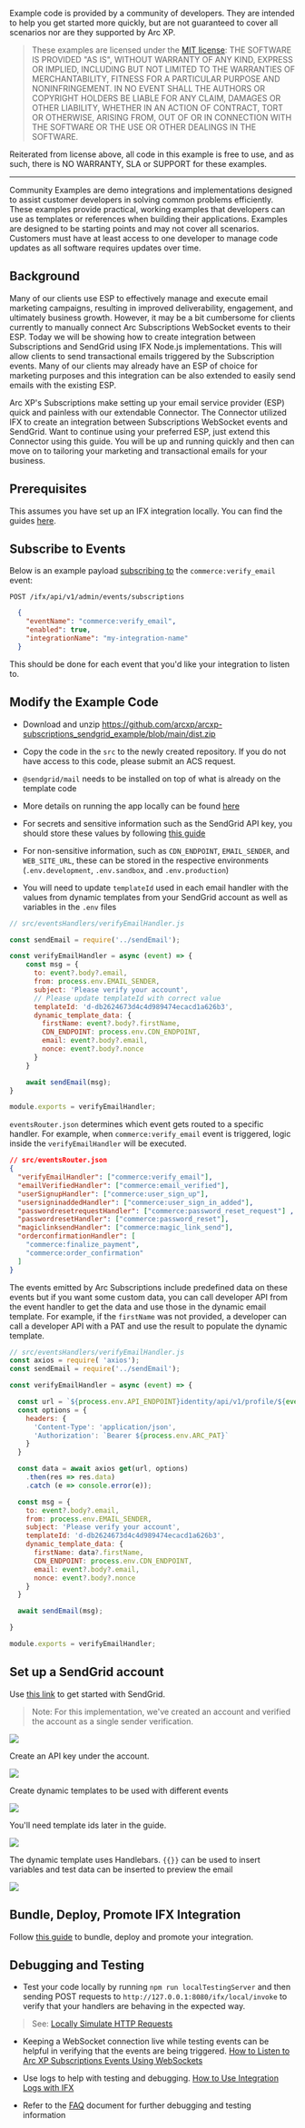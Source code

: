Example code is provided by a community of developers. They are intended to help you get started more quickly, but are not guaranteed to cover all scenarios nor are they supported by Arc XP.

> These examples are licensed under the [MIT license](https://mit-license.org/): THE SOFTWARE IS PROVIDED "AS IS", WITHOUT WARRANTY OF ANY KIND, EXPRESS OR IMPLIED, INCLUDING BUT NOT LIMITED TO THE WARRANTIES OF MERCHANTABILITY, FITNESS FOR A PARTICULAR PURPOSE AND NONINFRINGEMENT. IN NO EVENT SHALL THE AUTHORS OR COPYRIGHT HOLDERS BE LIABLE FOR ANY CLAIM, DAMAGES OR OTHER LIABILITY, WHETHER IN AN ACTION OF CONTRACT, TORT OR OTHERWISE, ARISING FROM, OUT OF OR IN CONNECTION WITH THE SOFTWARE OR THE USE OR OTHER DEALINGS IN THE SOFTWARE.

Reiterated from license above, all code in this example is free to use, and as such, there is NO WARRANTY, SLA or SUPPORT for these examples.

----

Community Examples are demo integrations and implementations designed to assist customer developers in solving common problems efficiently. These examples provide practical, working examples that developers can use as templates or references when building their applications. Examples are designed to be starting points and may not cover all scenarios. Customers must have at least access to one developer to manage code updates as all software requires updates over time.

## Background

Many of our clients use ESP to effectively manage and execute email marketing campaigns, resulting in improved deliverability, engagement, and ultimately business growth. However, it may be a bit cumbersome for clients currently to manually connect Arc Subscriptions WebSocket events to their ESP. Today we will be showing how to create integration between Subscriptions and SendGrid using IFX Node.js implementations. This will allow clients to send transactional emails triggered by the Subscription events. Many of our clients may already have an ESP of choice for marketing purposes and this integration can be also extended to easily send emails with the existing ESP. 

Arc XP's Subscriptions make setting up your email service provider (ESP) quick and painless with our extendable Connector. The Connector utilized IFX to create an integration between Subscriptions WebSocket events and SendGrid. Want to continue using your preferred ESP, just extend this Connector using this guide. You will be up and running quickly and then can move on to tailoring your marketing and transactional emails for your business.

## Prerequisites

This assumes you have set up an IFX integration locally. You can find the guides <a href="https://dev.arcxp.com/integrations/ifx-list-of-guides-resources/" target="_blank">here</a>.

## Subscribe to Events

Below is an example payload <a href="https://dev.arcxp.com/integrations/events/ifx-events/#subscribing-to-an-event/" target="_blank">subscribing to</a> the `commerce:verify_email` event:

`POST /ifx/api/v1/admin/events/subscriptions`
  ```json
    {
      "eventName": "commerce:verify_email",
      "enabled": true,
      "integrationName": "my-integration-name"
    }
  ```

This should be done for each event that you'd like your integration to listen to.

## Modify the Example Code

* Download and unzip <a href="https://github.com/arcxp/arcxp-subscriptions_sendgrid_example/blob/main/dist.zip" target="_blank">https://github.com/arcxp/arcxp-subscriptions_sendgrid_example/blob/main/dist.zip</a>

* Copy the code in the `src` to the newly created repository. If you do not have access to this code, please submit an ACS request.

* `@sendgrid/mail` needs to be installed on top of what is already on the template code

* More details on running the app locally can be found <a href="https://dev.arcxp.com/integrations/how-to-guides/locally-simulate-http-requests/" target="_blank">here</a>

* For secrets and sensitive information such as the SendGrid API key, you should store these values by following <a href="https://dev.arcxp.com/integrations/secrets/create-a-secure-secret-and-use-within-your-integration/" target="_blank">this guide</a>

* For non-sensitive information, such as `CDN_ENDPOINT`, `EMAIL_SENDER`, and `WEB_SITE_URL`, these can be stored in the respective environments (`.env.development`, `.env.sandbox`, and `.env.production`)

* You will need to update `templateId` used in each email handler with the values from dynamic templates from your SendGrid account as well as variables in the `.env` files


```javascript
// src/eventsHandlers/verifyEmailHandler.js

const sendEmail = require('../sendEmail');

const verifyEmailHandler = async (event) => {
    const msg = {
      to: event?.body?.email,
      from: process.env.EMAIL_SENDER,
      subject: 'Please verify your account',
      // Please update templateId with correct value
      templateId: 'd-db2624673d4c4d989474ecacd1a626b3',
      dynamic_template_data: {
        firstName: event?.body?.firstName,
        CDN_ENDPOINT: process.env.CDN_ENDPOINT,
        email: event?.body?.email,
        nonce: event?.body?.nonce
      }
    }

    await sendEmail(msg);
}

module.exports = verifyEmailHandler;
```

`eventsRouter.json` determines which event gets routed to a specific handler. For example, when `commerce:verify_email` event is triggered, logic inside the `verifyEmailHandler` will be executed.

```json
// src/eventsRouter.json
{
  "verifyEmailHandler": ["commerce:verify_email"],
  "emailVerifiedHandler": ["commerce:email_verified"],
  "userSignupHandler": ["commerce:user_sign_up"],
  "usersigninaddedHandler": ["commerce:user_sign_in_added"],
  "passwordresetrequestHandler": ["commerce:password_reset_request"] ,
  "passwordresetHandler": ["commerce:password_reset"],
  "magiclinksendHandler": ["commerce:magic_link_send"],
  "orderconfirmationHandler": [
    "commerce:finalize_payment",
    "commerce:order_confirmation"
  ]
}
```

The events emitted by Arc Subscriptions include predefined data on these events but if you want some custom data, you can call developer API from the event handler to get the data and use those in the dynamic email template. For example, if the `firstName` was not provided, a developer can call a developer API with a PAT and use the result to populate the dynamic template.

```js
// src/eventsHandlers/verifyEmailHandler.js
const axios = require( 'axios');
const sendEmail = require('../sendEmail');

const verifyEmailHandler = async (event) => {

  const url = `${process.env.API_ENDPOINT}identity/api/v1/profile/${event?.body?.uuid}`
  const options = {
    headers: {
      'Content-Type': 'application/json',
      'Authorization': `Bearer ${process.env.ARC_PAT}`
    }
  }

  const data = await axios get(url, options)
    .then(res => res.data)
    .catch (e => console.error(e));

  const msg = {
    to: event?.body?.email,
    from: process.env.EMAIL_SENDER,
    subject: 'Please verify your account',
    templateId: 'd-db2624673d4c4d989474ecacd1a626b3',
    dynamic_template_data: {
      firstName: data?.firstName,
      CDN_ENDPOINT: process.env.CDN_ENDPOINT,
      email: event?.body?.email,
      nonce: event?.body?.nonce
    }
  }

  await sendEmail(msg);

}

module.exports = verifyEmailHandler;
```



## Set up a SendGrid account

Use <a href="https://docs.sendgrid.com/for-developers/sending-email/api-getting-started" target="_blank">this link</a> to get started with SendGrid.

> Note: For this implementation, we've created an account and verified the account as a single sender verification.

![](images/KB0011150-7.png)

Create an API key under the account.

![](images/KB0011150-8.png)

Create dynamic templates to be used with different events

![](images/KB0011150-9.jpeg)

You'll need template ids later in the guide.

![](images/KB0011150-10.jpeg)

The dynamic template uses Handlebars. `{{}}` can be used to insert variables and test data can be inserted to preview the email

![](images/KB0011150-11.png)

## Bundle, Deploy, Promote IFX Integration

Follow <a href="https://dev.arcxp.com/integrations/bundle-deployment-workflow/" target="_blank">this guide</a> to bundle, deploy and promote your integration.

## Debugging and Testing

* Test your code locally by running `npm run localTestingServer` and then sending POST requests to `http://127.0.0.1:8080/ifx/local/invoke` to verify that your handlers are behaving in the expected way.
> See: <a href="https://dev.arcxp.com/integrations/how-to-guides/locally-simulate-http-requests/" target="_blank">Locally Simulate HTTP Requests</a>

* Keeping a WebSocket connection live while testing events can be helpful in verifying that the events are being triggered. <a href="https://dev.arcxp.com/subscriptions/identity/build/ifx-email-service-provider-integration-and-websocket-events/#how-to-listen-to-websocket-events" target="_blank">How to Listen to Arc XP Subscriptions Events Using WebSockets</a>

* Use logs to help with testing and debugging. <a href="https://dev.arcxp.com/integrations/logs-metrics/integration-logs-ui/" target="_blank">How to Use Integration Logs with IFX</a>

* Refer to the [FAQ](https://dev.arcxp.com/integrations/ifx-faqs-troubleshooting-best-practices/) document for further debugging and testing information

